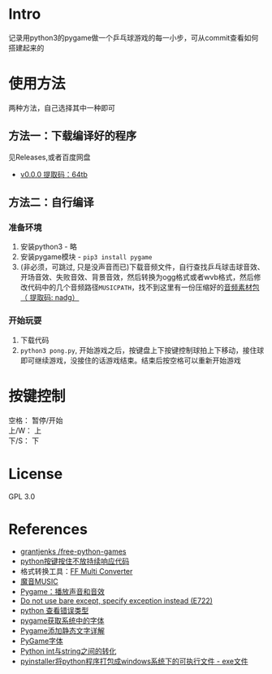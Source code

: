 # Intro
记录用python3的pygame做一个乒乓球游戏的每一小步，可从commit查看如何搭建起来的
# 使用方法
两种方法，自己选择其中一种即可
## 方法一：下载编译好的程序
见Releases,或者百度网盘
- [v0.0.0   提取码：64tb](https://pan.baidu.com/s/1gXiZ7HI2S1RdpVGpFuLWZg)

## 方法二：自行编译
### 准备环境
1. 安装python3 - 略
2. 安装pygame模块 - `pip3 install pygame`
3. (非必须，可跳过, 只是没声音而已)下载音频文件，自行查找乒乓球击球音效、开场音效、失败音效、背景音效，然后转换为ogg格式或者wvb格式，然后修改代码中的几个音频路径`MUSICPATH`，找不到这里有一份压缩好的[音频素材包（ 提取码: nadg）](https://pan.baidu.com/s/10R6ryFxi_YD-UpVQpiHsiQ)
### 开始玩耍
1. 下载代码
2. `python3 pong.py`, 开始游戏之后，按键盘上下按键控制球拍上下移动，接住球即可继续游戏，没接住的话游戏结束。结束后按空格可以重新开始游戏
# 按键控制
空格： 暂停/开始  
上/W： 上  
下/S： 下
# License
GPL 3.0
# References
- [ grantjenks /free-python-games ](https://github.com/grantjenks/free-python-games)
- [python按键按住不放持续响应代码](https://blog.csdn.net/baidu_39560388/article/details/84612605)
- 格式转换工具：[FF Multi Converter](https://github.com/ilstam/FF-Multi-Converter)
- [魔音MUSIC](http://moyimusic.com/)
- [Pygame：播放声音和音效](https://blog.csdn.net/w15977858408/article/details/104283348)
- [Do not use bare except, specify exception instead (E722)](https://www.flake8rules.com/rules/E722.html)
- [python 查看错误类型](https://blog.csdn.net/weixin_44737399/article/details/89092300)
- [pygame获取系统中的字体](https://blog.csdn.net/weixin_45951701/article/details/107425502)
- [Pygame添加静态文字详解](https://blog.csdn.net/cool99781/article/details/106752516)
- [PyGame字体](https://blog.csdn.net/Hubz131/article/details/86740969)
- [Python int与string之间的转化](https://www.cnblogs.com/nzbbody/p/3581048.html)
- [pyinstaller将python程序打包成windows系统下的可执行文件 - exe文件](https://blog.csdn.net/weixin_43031092/article/details/109162262)
